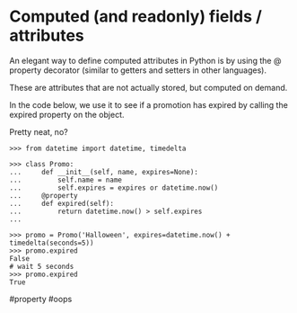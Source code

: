 # Computed (and readonly) fields / attributes

An elegant way to define computed attributes in Python is by using the @ property decorator (similar to getters and setters in other languages).

These are attributes that are not actually stored, but computed on demand.

In the code below, we use it to see if a promotion has expired by calling the expired property on the object.

Pretty neat, no?

```
>>> from datetime import datetime, timedelta

>>> class Promo:
...     def __init__(self, name, expires=None):
...         self.name = name
...         self.expires = expires or datetime.now()
...     @property
...     def expired(self):
...         return datetime.now() > self.expires
...

>>> promo = Promo('Halloween', expires=datetime.now() + timedelta(seconds=5))
>>> promo.expired
False
# wait 5 seconds
>>> promo.expired
True
```

#property #oops

